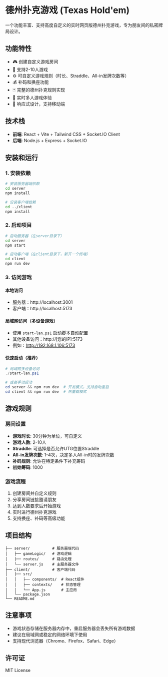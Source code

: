 # 德州扑克游戏 (Texas Hold'em)

一个功能丰富、支持高度自定义的实时网页版德州扑克游戏，专为朋友间的私密牌局设计。

## 功能特性

- 🎮 创建自定义游戏房间
- 👥 支持2-10人游戏
- ⚙️ 可自定义游戏规则（时长、Straddle、All-in发牌次数等）
- 💰 补码和换座功能
- 🃏 完整的德州扑克规则实现
- 🔄 实时多人游戏体验
- 📱 响应式设计，支持移动端

## 技术栈

- **前端**: React + Vite + Tailwind CSS + Socket.IO Client
- **后端**: Node.js + Express + Socket.IO

## 安装和运行

### 1. 安装依赖

```bash
# 安装服务器端依赖
cd server
npm install

# 安装客户端依赖
cd ../client
npm install
```

### 2. 启动项目

```bash
# 启动服务器（在server目录下）
cd server
npm start

# 启动客户端（在client目录下，新开一个终端）
cd client
npm run dev
```

### 3. 访问游戏

#### 本地访问
- 服务器：http://localhost:3001
- 客户端：http://localhost:5173

#### 局域网访问（多设备游戏）
- 使用 `start-lan.ps1` 启动脚本自动配置
- 其他设备访问：http://[您的IP]:5173
- 例如：http://192.168.1.106:5173

#### 快速启动（推荐）
```powershell
# 局域网多设备访问
./start-lan.ps1

# 或者手动启动
cd server && npm run dev  # 开发模式，支持自动重启
cd client && npm run dev  # 热重载模式
```

## 游戏规则

### 房间设置
- **游戏时长**: 30分钟为单位，可自定义
- **游戏人数**: 2-10人
- **Straddle**: 可选择是否允许UTG位置Straddle
- **All-in发牌次数**: 1-4次，决定多人All-in时的发牌次数
- **补码规则**: 允许在特定条件下补充筹码
- **初始筹码**: 1000

### 游戏流程
1. 创建房间并自定义规则
2. 分享房间链接邀请朋友
3. 达到人数要求后开始游戏
4. 实时进行德州扑克游戏
5. 支持换座、补码等高级功能

## 项目结构

```
├── server/          # 服务器端代码
│   ├── gameLogic/   # 游戏逻辑
│   ├── routes/      # 路由处理
│   └── server.js    # 主服务器文件
├── client/          # 客户端代码
│   ├── src/
│   │   ├── components/  # React组件
│   │   ├── contexts/    # 状态管理
│   │   └── App.js       # 主应用
│   └── package.json
└── README.md
```

## 注意事项

- 游戏状态存储在服务器内存中，重启服务器会丢失所有游戏数据
- 建议在局域网或稳定的网络环境下使用
- 支持现代浏览器（Chrome、Firefox、Safari、Edge）

## 许可证

MIT License 